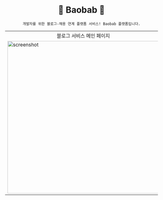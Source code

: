 <h1 align="center">
 🌴 Baobab 🌴
</h1>
</p>
<div align="center">

`개발자를 위한 블로그-채용 연계 플랫폼 서비스! Baobab 플랫폼입니다.`

</div>
<p>

<p align="center">
<table align="center">
  <tbody>
    <tr>
      <td>
        <div align="center">
        블로그 서비스 메인 페이지
        </div>
      </td>
      <td>
        <div align="center">
        채용 서비스 메인 페이지
        </div>
      </td>
    </tr>
    <tr>
      <td>
        <img src="https://user-images.githubusercontent.com/79235021/201961288-1e8150c8-2550-430c-a9c2-173dd320db36.png" alt="screenshot" width="500" />
      </td>
      <td>
        <img src="https://user-images.githubusercontent.com/79235021/201961156-f3dff9a0-b5d2-4093-8689-c9bcdb5bd42d.png" alt="screenshot" width="500" />
      </td>
    </tr>
  </tbody>
</table>

